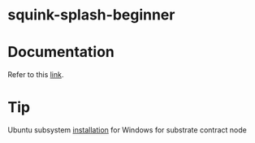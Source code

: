# squink-splash-beginner

# Documentation
Refer to this [link](https://docs.google.com/document/d/1Rl0SJb07EQFxogyqqB1WHHacWcc5iwl18lIqW28JalQ).

# Tip 
Ubuntu subsystem [installation](https://docs.google.com/document/d/1tFlRyX1f4aOoddvnN2EH-8wguhYKSOtpA3A0PiFCnzw/) for Windows for substrate contract node